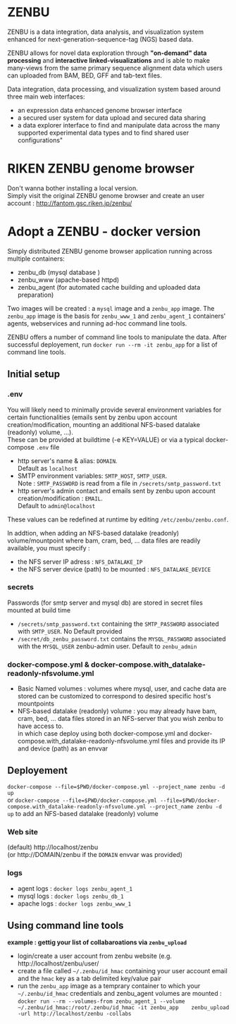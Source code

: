 # ZENBU
ZENBU is a data integration, data analysis, and visualization system enhanced for next-generation-sequence-tag (NGS) based data.

ZENBU allows for novel data exploration through **"on-demand" data processing** and **interactive linked-visualizations** and is able to make many-views from the same primary sequence alignment data which users can uploaded from BAM, BED, GFF and tab-text files. 

Data integration, data processing, and visualization system based around three main web interfaces: 
  - an expression data enhanced genome browser interface
  - a secured user system for data upload and secured data sharing
  - a data explorer interface to find and manipulate data across the many supported experimental data types and to find shared user configurations"

# RIKEN ZENBU genome browser

Don't wanna bother installing a local version.  
Simply visit the original ZENBU genome browser and create an user account : http://fantom.gsc.riken.jp/zenbu/ 


# Adopt a ZENBU - docker version

Simply distributed ZENBU genome browser application running across multiple containers:
- zenbu_db (mysql database )
- zenbu_www (apache-based httpd)
- zenbu_agent (for automated cache building and uploaded data preparation)

Two images will be created : a `mysql` image and a `zenbu_app` image. 
The `zenbu_app` image is the basis for `zenbu_www_1` and `zenbu_agent_1` containers' agents, webservices and running ad-hoc command line tools.

ZENBU offers a number of command line tools to manipulate the data.
After successful deployement, run `docker run --rm -it zenbu_app` for a list of command line tools.


## Initial setup
### .env
You will likely need to minimally provide several environment variables for certain functionalities (emails sent by zenbu upon account creation/modification, mounting an additional NFS-based datalake (readonly) volume, ...).  
These can be provided at buildtime (-e KEY=VALUE) or via a typical docker-compose `.env` file
   - http server's name & alias: `DOMAIN`.   
Default as `localhost`
   - SMTP environment variables: `SMTP_HOST`, `SMTP_USER`.  
Note : `SMTP_PASSWORD` is read from a file in `/secrets/smtp_password.txt`
   - http server's admin contact and emails sent by zenbu upon account creation/modification : `EMAIL`.  
Default to `admin@localhost`  

These values can be redefined at runtime by editing `/etc/zenbu/zenbu.conf`.  

In addtion, when adding an NFS-based datalake (readonly) volume/mountpoint where  bam, cram, bed, ... data files are readily available, you must specify :
   - the NFS server IP adress : `NFS_DATALAKE_IP`
   - the NFS server device (path) to be mounted : `NFS_DATALAKE_DEVICE`

### secrets
Passwords (for smtp server and mysql db) are stored in secret files mounted at build time
- `/secrets/smtp_password.txt` containing the `SMTP_PASSWORD` associated with `SMTP_USER`. No Default provided 
- `/secret/db_zenbu_password.txt` contains the `MYSQL_PASSWORD` associated with the `MYSQL_USER` zenbu-admin user. Default to `zenbu_admin`

### docker-compose.yml & docker-compose.with_datalake-readonly-nfsvolume.yml
- Basic Named volumes : volumes where mysql, user, and cache data are stored can be customized to correspond to desired specific host's mountpoints
- NFS-based datalake (readonly) volume : you may already have bam, cram, bed, ... data files stored in an NFS-server that you wish zenbu to have access to.  
in which case deploy using both docker-compose.yml and docker-compose.with_datalake-readonly-nfsvolume.yml files and provide its IP and device (path) as an envvar


## Deployement
`docker-compose --file=$PWD/docker-compose.yml --project_name zenbu -d up`  
or `docker-compose --file=$PWD/docker-compose.yml --file=$PWD/docker-compose.with_datalake-readonly-nfsvolume.yml --project_name zenbu -d up` to add an NFS-based datalake (readonly) volume

### Web site
(default) http://localhost/zenbu  
(or http://DOMAIN/zenbu if the `DOMAIN` envvar was provided)

### logs
- agent logs : `docker logs zenbu_agent_1`
- mysql logs : `docker logs zenbu_db_1`
- apache logs : `docker logs zenbu_www_1`


## Using command line tools

**example : gettig your list of collabaroations via `zenbu_upload`**
- login/create a user account from zenbu website (e.g. http://localhost/zenbu/user/
- create a file called `~/.zenbu/id_hmac` containing your user account email and the `hmac` key as a tab delimited key/value pair
- run the `zenbu_app` image as a temprary container to which your `~/.zenbu/id_hmac` credentials and zenbu_agent volumes are mounted :  
`docker run --rm --volumes-from zenbu_agent_1 --volume ~/.zenbu/id_hmac:/root/.zenbu/id_hmac -it zenbu_app    zenbu_upload -url http://localhost/zenbu -collabs`


